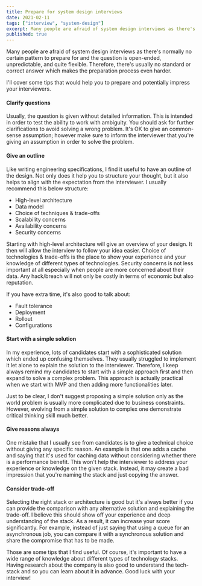 ```yaml
---
title: Prepare for system design interviews
date: 2021-02-11
tags: ["interview", "system-design"]
excerpt: Many people are afraid of system design interviews as there's normally no certain pattern to prepare for and the question is open-ended, unpredictable, and quite flexible. Therefore, there's usually no standard or correct answer which makes the preparation process even harder. This post will cover how you prepare for system design interviews and what interviewers expect from you.
published: true
---
```


Many people are afraid of system design interviews as there's normally no certain pattern to prepare for and the question is open-ended, unpredictable, and quite flexible. Therefore, there's usually no standard or correct answer which makes the preparation process even harder.

I'll cover some tips that would help you to prepare and potentially impress your interviewers.

#### Clarify questions

Usually, the question is given without detailed information. This is intended in order to test the ability to work with ambiguity. You should ask for further clarifications to avoid solving a wrong problem. It's OK to give an common-sense assumption; however make sure to inform the interviewer that you're giving an assumption in order to solve the problem.

#### Give an outline

Like writing engineering specifications, I find it useful to have an outline of the design. Not only does it help you to structure your thought, but it also helps to align with the expectation from the interviewer. I usually recommend this below structure:
- High-level architecture
- Data model
- Choice of techniques & trade-offs
- Scalability concerns
- Availability concerns
- Security concerns

Starting with high-level architecture will give an overview of your design. It then will allow the interview to follow your idea easier. Choice of technologies & trade-offs is the place to show your experience and your knowledge of different types of technologies. Security concerns is not less important at all especially when people are more concerned about their data. Any hack/breach will not only be costly in terms of economic but also reputation.

If you have extra time, it's also good to talk about:
- Fault tolerance
- Deployment
- Rollout
- Configurations

#### Start with a simple solution

In my experience, lots of candidates start with a sophisticated solution which ended up confusing themselves. They usually struggled to implement it let alone to explain the solution to the interviewer. Therefore, I keep always remind my candidates to start with a simple approach first and then expand to solve a complex problem. This approach is actually practical when we start with MVP and then adding more functionalities later.

Just to be clear, I don't suggest proposing a simple solution only as the world problem is usually more complicated due to business constraints. However, evolving from a simple solution to complex one demonstrate critical thinking skill much better. 

#### Give reasons always

One mistake that I usually see from candidates is to give a technical choice without giving any specific reason. An example is that one adds a cache and saying that it's used for caching data without considering whether there is a performance benefit. This won't help the interviewer to address your experience or knowledge on the given stack. Instead, it may create a bad impression that you're naming the stack and just copying the answer.

#### Consider trade-off

Selecting the right stack or architecture is good but it's always better if you can provide the comparison with any alternative solution and explaining the trade-off. I believe this should show off your experience and deep understanding of the stack. As a result, it can increase your score significantly. For example, instead of just saying that using a queue for an asynchronous job, you can compare it with a synchronous solution and share the compromise that has to be made.

Those are some tips that I find useful. Of course, it's important to have a wide range of knowledge about different types of technology stacks. Having research about the company is also good to understand the tech-stack and so you can learn about it in advance. Good luck with your interview!
